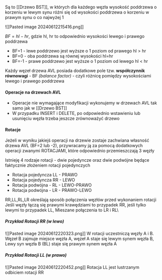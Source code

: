 Są to [[Drzewo BST]], w których dla każdego węzła wysokość poddrzewa o korzeniu w lewym synu różni się od wysokości poddrzewa o korzeniu w prawym synu o co najwyżej 1

![[Pasted image 20240612215416.png]]

$BF=hl-hr$, gdzie hl, hr to odpowiednio wysokości lewego i prawego poddrzewa
- BF=1 - lewe poddrzewo jest wyższe o 1 poziom od prawego hl > hr
- BF=0 - oba poddrzewa są równej wysokości hl=hr
- BF=-1 - prawe poddrzewo jest wyższe o 1 poziom od lewego hl < hr

Każdy węzeł drzewa AVL posiada dodatkowe pole tzw. **współczynnik równowagi** - BF *(balance factor)* - czyli różnicę pomiędzy wysokościami lewego i prawego poddrzewa

#### Operacje na drzewach AVL
- Operacje nie wymagające modyfikacji wykonujemy w drzewach AVL tak samo jak w [[Drzewo BST]]
- W przypadku INSERT i DELETE, po odpowiednio wstawieniu lub usunięciu węzła trzeba jeszcze zrównoważyć drzewo


#### Rotacje
Jeżeli w wyniku jakiejś operacji na drzewie zostaje zachwiana własność drzewa AVL (BF=2 lub -2), przywracamy ją za pomocą dodatkowych operacji zwanymi ROTACJAMI, które odpowiednio przemieszczają 3 węzły

Istnieję 4 rodzaje rotacji - dwie pojedyncze oraz dwie podwójne będące faktycznie złożeniem rotacji pojedynczych

- Rotacja pojedyncza LL - PRAWO
- Rotacja pojedyncza RR - LEWO
- Rotacja podwójna - RL - LEWO-PRAWO
- Rotacja podwójna - LR - PRAWO-LEWO

RR,LL,RL,LR określają sposób połączenia węzłów przed wykonaniem rotacji
Jeśli węzły łączą się prawymi krawędziami to przypadek RR, jeśli tylko lewymi to przypadek LL, Mieszane połączenia to LR i RL\

##### Przykład Rotacji RR (w lewo)
![[Pasted image 20240612220323.png]]
W rotacji uczestniczą węzły A i B. Węzeł B zajmuje miejsce węzła A, węzeł A staje się lewym synem węzła B, Lewy syn węzła B (BL) staje się prawym synem węzła A

##### Przykład Rotacji LL (w prawo)
![[Pasted image 20240612220452.png]]
Rotacja LL jest lustrzanym odbiciem rotacji RR